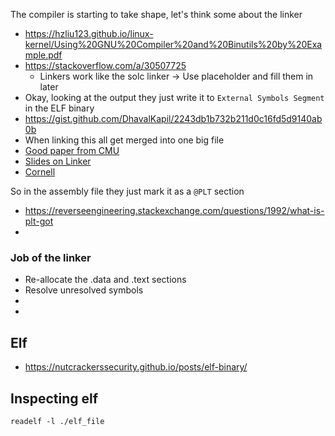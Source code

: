 The compiler is starting to take shape, let's think some about the linker
- https://hzliu123.github.io/linux-kernel/Using%20GNU%20Compiler%20and%20Binutils%20by%20Example.pdf
- https://stackoverflow.com/a/30507725
  - Linkers work like the solc linker -> Use placeholder and fill them in later
- Okay, looking at the output they just write it to `External Symbols Segment` in the ELF binary
- https://gist.github.com/DhavalKapil/2243db1b732b211d0c16fd5d9140ab0b
- When linking this all get merged into one big file
- [Good paper from CMU](http://csapp.cs.cmu.edu/2e/ch7-preview.pdf)
- [Slides on Linker](https://accu.org/conf-docs/PDFs_2017/Peter_Smith_Slides.pdf)
- [Cornell](http://www.cs.cornell.edu/courses/cs3410/2013sp/lecture/14-linkers-w-g.pdf)


So in the assembly file they just mark it as a `@PLT` section
- https://reverseengineering.stackexchange.com/questions/1992/what-is-plt-got
- 

### Job of the linker
- Re-allocate the .data and .text sections
- Resolve unresolved symbols
- 
- 

## Elf
- https://nutcrackerssecurity.github.io/posts/elf-binary/

## Inspecting elf 
```
readelf -l ./elf_file
```

